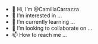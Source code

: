 - 👋 Hi, I’m @CamillaCarrazza
- 👀 I’m interested in ...
- 🌱 I’m currently learning ...
- 💞️ I’m looking to collaborate on ...
- 📫 How to reach me ...

<!---
CamillaCarrazza/CamillaCarrazza is a ✨ special ✨ repository because its `README.md` (this file) appears on your GitHub profile.
You can click the Preview link to take a look at your changes.
--->
